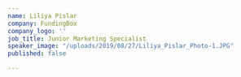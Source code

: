 ```yaml
---
name: Liliya Pislar
company: FundingBox
company_logo: ''
job_title: Junior Marketing Specialist
speaker_image: "/uploads/2019/08/27/Liliya_Pislar_Photo-1.JPG"
published: false

---
```

